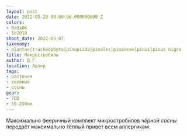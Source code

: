 ```yaml
---
layout: post
date: 2022-05-20 00:00:00.000000000 Z
colors:
- 0a0a06
- 1b2018
shoot_date: 2022-05-07
taxonomy:
- plantae|tracheophyta|pinopsida|pinales|pinaceae|pinus|pinus nigra
title: Микростробилы
author: Д.Г.
location: Адлер
tags:
- растения
- хвойные
- сосны
gear:
- 70D
- 55-250mm
---
```

Максимально фееричный комплект микростробилов _чёрной сосны_ передаёт максимально тёплый привет всем аллергикам.

